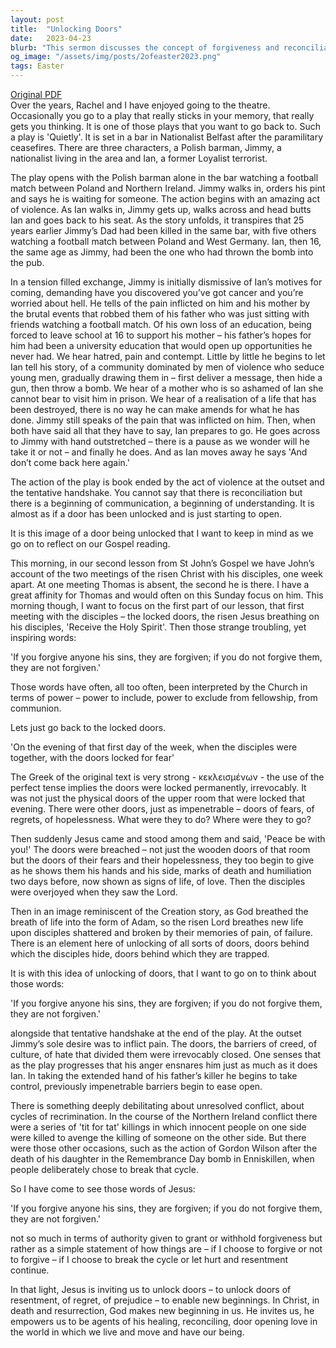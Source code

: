```yaml
---
layout: post
title:  "Unlocking Doors"
date:   2023-04-23
blurb: "This sermon discusses the concept of forgiveness and reconciliation, using the play 'Quietly' as a metaphor. The sermon emphasizes the debilitating nature of unresolved conflict and the power of forgiveness in unlocking doors of resentment, regret, and prejudice. It highlights Jesus's words about forgiveness, interpreting them not as an authority to grant or withhold forgiveness, but as an invitation to break cycles of hurt and resentment."
og_image: "/assets/img/posts/2ofeaster2023.png"
tags: Easter
---
```

[Original PDF](/assets/pdf/2ofeaster2023.pdf)    
Over the years, Rachel and I have enjoyed going to the theatre. Occasionally you go to a play that really sticks in your memory, that really gets you thinking. It is one of those plays that you want to go back to. Such a play is 'Quietly'. It is set in a bar in Nationalist Belfast after the paramilitary ceasefires. There are three characters, a Polish barman, Jimmy, a nationalist living in the area and Ian, a former Loyalist terrorist.

The play opens with the Polish barman alone in the bar watching a football match between Poland and Northern Ireland. Jimmy walks in, orders his pint and says he is waiting for someone. The action begins with an amazing act of violence. As Ian walks in, Jimmy gets up, walks across and head butts Ian and goes back to his seat. As the story unfolds, it transpires that 25 years earlier Jimmy’s Dad had been killed in the same bar, with five others watching a football match between Poland and West Germany. Ian, then 16, the same age as Jimmy, had been the one who had thrown the bomb into the pub.

In a tension filled exchange, Jimmy is initially dismissive of Ian’s motives for coming, demanding have you discovered you’ve got cancer and you’re worried about hell. He tells of the pain inflicted on him and his mother by the brutal events that robbed them of his father who was just sitting with friends watching a football match. Of his own loss of an education, being forced to leave school at 16 to support his mother – his father’s hopes for him had been a university education that would open up opportunities he never had. We hear hatred, pain and contempt. Little by little he begins to let Ian tell his story, of a community dominated by men of violence who seduce young men, gradually drawing them in – first deliver a message, then hide a gun, then throw a bomb. We hear of a mother who is so ashamed of Ian she cannot bear to visit him in prison. We hear of a realisation of a life that has been destroyed, there is no way he can make amends for what he has done. Jimmy still speaks of the pain that was inflicted on him. Then, when both have said all that they have to say, Ian prepares to go. He goes across to Jimmy with hand outstretched – there is a pause as we wonder will he take it or not – and finally he does. And as Ian moves away he says 'And don’t come back here again.'

The action of the play is book ended by the act of violence at the outset and the tentative handshake. You cannot say that there is reconciliation but there is a beginning of communication, a beginning of understanding. It is almost as if a door has been unlocked and is just starting to open.

It is this image of a door being unlocked that I want to keep in mind as we go on to reflect on our Gospel reading.

This morning, in our second lesson from St John’s Gospel we have John’s account of the two meetings of the risen Christ with his disciples, one week apart. At one meeting Thomas is absent, the second he is there. I have a great affinity for Thomas and would often on this Sunday focus on him. This morning though, I want to focus on the first part of our lesson, that first meeting with the disciples – the locked doors, the risen Jesus breathing on his disciples, 'Receive the Holy Spirit'. Then those strange troubling, yet inspiring words:

'If you forgive anyone his sins, they are forgiven; if you do not forgive them, they are not forgiven.'

Those words have often, all too often, been interpreted by the Church in terms of power – power to include, power to exclude from fellowship, from communion.

Lets just go back to the locked doors.

'On the evening of that first day of the week, when the disciples were together, with the doors locked for fear'

The Greek of the original text is very strong - κεκλεισμένων - the use of the perfect tense implies the doors were locked permanently, irrevocably. It was not just the physical doors of the upper room that were locked that evening. There were other doors, just as impenetrable – doors of fears, of regrets, of hopelessness. What were they to do? Where were they to go?

Then suddenly Jesus came and stood among them and said, 'Peace be with you!' The doors were breached – not just the wooden doors of that room but the doors of their fears and their hopelessness, they too begin to give as he shows them his hands and his side, marks of death and humiliation two days before, now shown as signs of life, of love. Then the disciples were overjoyed when they saw the Lord.

Then in an image reminiscent of the Creation story, as God breathed the breath of life into the form of Adam, so the risen Lord breathes new life upon disciples shattered and broken by their memories of pain, of failure. There is an element here of unlocking of all sorts of doors, doors behind which the disciples hide, doors behind which they are trapped.

It is with this idea of unlocking of doors, that I want to go on to think about those words:

'If you forgive anyone his sins, they are forgiven; if you do not forgive them, they are not forgiven.'

alongside that tentative handshake at the end of the play. At the outset Jimmy’s sole desire was to inflict pain. The doors, the barriers of creed, of culture, of hate that divided them were irrevocably closed. One senses that as the play progresses that his anger ensnares him just as much as it does Ian. In taking the extended hand of his father’s killer he begins to take control, previously impenetrable barriers begin to ease open.

There is something deeply debilitating about unresolved conflict, about cycles of recrimination. In the course of the Northern Ireland conflict there were a series of 'tit for tat' killings in which innocent people on one side were killed to avenge the killing of someone on the other side. But there were those other occasions, such as the action of Gordon Wilson after the death of his daughter in the Remembrance Day bomb in Enniskillen, when people deliberately chose to break that cycle.

So I have come to see those words of Jesus:

'If you forgive anyone his sins, they are forgiven; if you do not forgive them, they are not forgiven.'

not so much in terms of authority given to grant or withhold forgiveness but rather as a simple statement of how things are – if I choose to forgive or not to forgive – if I choose to break the cycle or let hurt and resentment continue.

In that light, Jesus is inviting us to unlock doors – to unlock doors of resentment, of regret, of prejudice – to enable new beginnings. In Christ, in death and resurrection, God makes new beginning in us. He invites us, he empowers us to be agents of his healing, reconciling, door opening love in the world in which we live and move and have our being.
